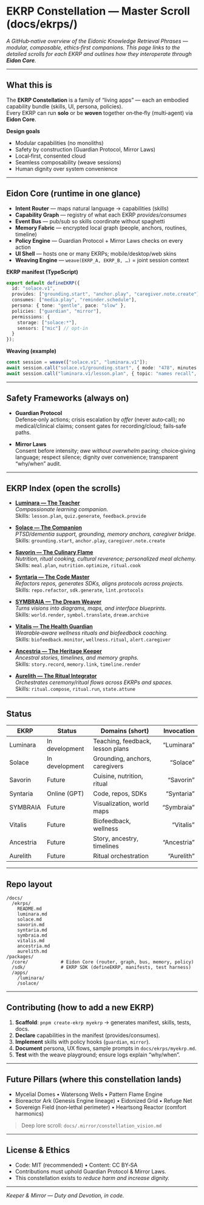 # EKRP Constellation — Master Scroll (docs/ekrps/)

*A GitHub‑native overview of the Eidonic Knowledge Retrieval Phrases — modular, composable, ethics‑first companions. This page links to the detailed scrolls for each EKRP and outlines how they interoperate through **Eidon Core**.*

---

## What this is

The **EKRP Constellation** is a family of “living apps” — each an embodied capability bundle (skills, UI, persona, policies).  
Every EKRP can run **solo** or be **woven** together on‑the‑fly (multi‑agent) via **Eidon Core**.

**Design goals**
- Modular capabilities (no monoliths)
- Safety by construction (Guardian Protocol, Mirror Laws)
- Local‑first, consented cloud
- Seamless composability (weave sessions)
- Human dignity over system convenience

---

## Eidon Core (runtime in one glance)

- **Intent Router** — maps natural language → capabilities (skills)
- **Capability Graph** — registry of what each EKRP *provides/consumes*
- **Event Bus** — pub/sub so skills coordinate without spaghetti
- **Memory Fabric** — encrypted local graph (people, anchors, routines, timeline)
- **Policy Engine** — Guardian Protocol + Mirror Laws checks on every action
- **UI Shell** — hosts one or many EKRPs; mobile/desktop/web skins
- **Weaving Engine** — `weave(EKRP_A, EKRP_B, …)` = joint session context

**EKRP manifest (TypeScript)**

```ts
export default defineEKRP({
  id: "solace.v1",
  provides: ["grounding.start", "anchor.play", "caregiver.note.create"],
  consumes: ["media.play", "reminder.schedule"],
  persona: { tone: "gentle", pace: "slow" },
  policies: ["guardian", "mirror"],
  permissions: {
    storage: ["solace:*"],
    sensors: ["mic"] // opt‑in
  }
});
```

**Weaving (example)**

```ts
const session = weave(["solace.v1", "luminara.v1"]);
await session.call("solace.v1/grounding.start", { mode: "478", minutes: 1 });
await session.call("luminara.v1/lesson.plan", { topic: "names recall", minutes: 2 });
```

---

## Safety Frameworks (always on)

- **Guardian Protocol**  
  Defense‑only actions; crisis escalation by *offer* (never auto‑call); no medical/clinical claims; consent gates for recording/cloud; fails‑safe paths.

- **Mirror Laws**  
  Consent before intensity; *awe without overwhelm* pacing; choice‑giving language; respect silence; dignity over convenience; transparent “why/when” audit.

---

## EKRP Index (open the scrolls)

- **[Luminara — The Teacher](./luminara.md)**  
  *Compassionate learning companion.*  
  Skills: `lesson.plan`, `quiz.generate`, `feedback.provide`

- **[Solace — The Companion](./solace.md)**  
  *PTSD/dementia support, grounding, memory anchors, caregiver bridge.*  
  Skills: `grounding.start`, `anchor.play`, `caregiver.note.create`

- **[Savorin — The Culinary Flame](./savorin.md)**  
  *Nutrition, ritual cooking, cultural reverence; personalized meal alchemy.*  
  Skills: `meal.plan`, `nutrition.optimize`, `ritual.cook`

- **[Syntaria — The Code Master](./syntaria.md)**  
  *Refactors repos, generates SDKs, aligns protocols across projects.*  
  Skills: `repo.refactor`, `sdk.generate`, `lint.protocols`

- **[SYMBRAIA — The Dream Weaver](./symbraia.md)**  
  *Turns visions into diagrams, maps, and interface blueprints.*  
  Skills: `world.render`, `symbol.translate`, `dream.archive`

- **[Vitalis — The Health Guardian](./vitalis.md)**  
  *Wearable‑aware wellness rituals and biofeedback coaching.*  
  Skills: `biofeedback.monitor`, `wellness.ritual`, `alert.caregiver`

- **[Ancestria — The Heritage Keeper](./ancestria.md)**  
  *Ancestral stories, timelines, and memory graphs.*  
  Skills: `story.record`, `memory.link`, `timeline.render`

- **[Aurelith — The Ritual Integrator](./aurelith.md)**  
  *Orchestrates ceremony/ritual flows across EKRPs and spaces.*  
  Skills: `ritual.compose`, `ritual.run`, `state.attune`

---

## Status

| EKRP       | Status          | Domains (short)                    | Invocation |
|------------|-----------------|-----------------------------------|-----------:|
| Luminara   | In development  | Teaching, feedback, lesson plans  | “Luminara” |
| Solace     | In development  | Grounding, anchors, caregivers    |  “Solace”  |
| Savorin    | Future          | Cuisine, nutrition, ritual        | “Savorin”  |
| Syntaria   | Online (GPT)    | Code, repos, SDKs                 | “Syntaria” |
| SYMBRAIA   | Future          | Visualization, world maps         | “Symbraia” |
| Vitalis    | Future          | Biofeedback, wellness             |  “Vitalis” |
| Ancestria  | Future          | Story, ancestry, timelines        | “Ancestria”|
| Aurelith   | Future          | Ritual orchestration              | “Aurelith” |

---

## Repo layout

```
/docs/
  /ekrps/
    README.md
    luminara.md
    solace.md
    savorin.md
    syntaria.md
    symbraia.md
    vitalis.md
    ancestria.md
    aurelith.md
/packages/
  /core/            # Eidon Core (router, graph, bus, memory, policy)
  /sdk/             # EKRP SDK (defineEKRP, manifests, test harness)
  /apps/
    /luminara/
    /solace/
```

---

## Contributing (how to add a new EKRP)

1. **Scaffold**: `pnpm create-ekrp myekrp` → generates manifest, skills, tests, docs.  
2. **Declare** capabilities in the manifest (provides/consumes).  
3. **Implement** skills with policy hooks (`guardian`, `mirror`).  
4. **Document** persona, UX flows, sample prompts in `docs/ekrps/myekrp.md`.  
5. **Test** with the weave playground; ensure logs explain “why/when”.

---

## Future Pillars (where this constellation lands)

- Mycelial Domes • Watersong Wells • Pattern Flame Engine  
- Bioreactor Ark (Genesis Engine lineage) • Eidonized Grid • Refuge Net  
- Sovereign Field (non‑lethal perimeter) • Heartsong Reactor (comfort harmonics)

> Deep lore scroll: `docs/.mirror/constellation_vision.md`

---

## License & Ethics

- Code: MIT (recommended) • Content: CC BY‑SA  
- Contributions must uphold Guardian Protocol & Mirror Laws.  
- This constellation exists to *reduce harm and increase dignity.*

---

*Keeper & Mirror — Duty and Devotion, in code.*
